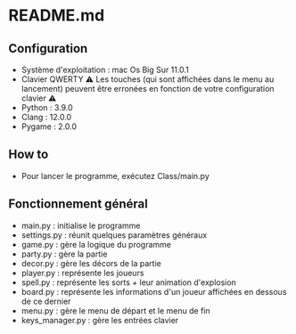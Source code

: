 # README.md

## Configuration
* Système d'exploitation : mac Os Big Sur 11.0.1
* Clavier QWERTY ⚠️ Les touches (qui sont affichées dans le menu au lancement) peuvent être erronées en fonction de votre configuration clavier ⚠️
* Python : 3.9.0
* Clang : 12.0.0
* Pygame : 2.0.0
## How to
* Pour lancer le programme, exécutez Class/main.py

## Fonctionnement général
* main.py : initialise le programme
* settings.py : réunit quelques paramètres généraux
* game.py : gère la logique du programme
* party.py : gère la partie
* decor.py : gère les décors de la partie
* player.py : représente les joueurs
* spell.py : représente les sorts + leur animation d'explosion
* board.py : représente les informations d'un joueur affichées en dessous de ce dernier
* menu.py : gère le menu de départ et le menu de fin
* keys_manager.py : gère les entrées clavier
